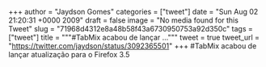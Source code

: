 
+++
author = "Jaydson Gomes"
categories = ["tweet"]
date = "Sun Aug 02 21:20:31 +0000 2009"
draft = false
image = "No media found for this Tweet"
slug = "71968d4312e8a48b58f43a6730950753a92d350c"
tags = ["tweet"]
title = """#TabMix acabou de lançar ..."""
tweet = true
tweet_url = "https://twitter.com/jaydson/status/3092365501"
+++
#TabMix acabou de lançar atualização para o Firefox 3.5
